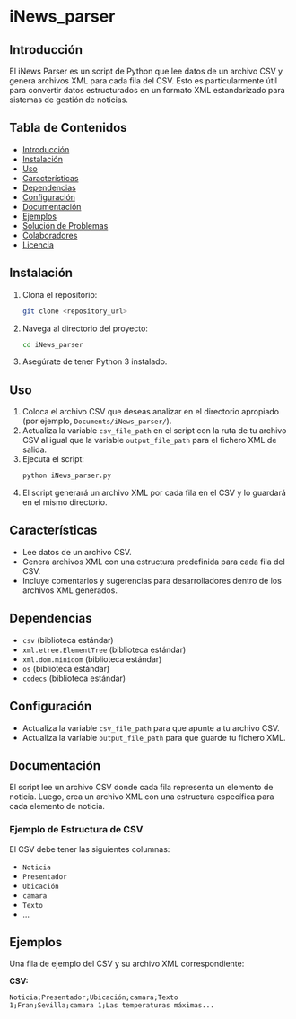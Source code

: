 # iNews_parser

## Introducción

El iNews Parser es un script de Python que lee datos de un archivo CSV y genera archivos XML para cada fila del CSV. Esto es particularmente útil para convertir datos estructurados en un formato XML estandarizado para sistemas de gestión de noticias.

## Tabla de Contenidos

- [Introducción](#introducción)
- [Instalación](#instalación)
- [Uso](#uso)
- [Características](#características)
- [Dependencias](#dependencias)
- [Configuración](#configuración)
- [Documentación](#documentación)
- [Ejemplos](#ejemplos)
- [Solución de Problemas](#solución-de-problemas)
- [Colaboradores](#colaboradores)
- [Licencia](#licencia)

## Instalación

1. Clona el repositorio:
    ```sh
    git clone <repository_url>
    ```
2. Navega al directorio del proyecto:
    ```sh
    cd iNews_parser
    ```
3. Asegúrate de tener Python 3 instalado.

## Uso

1. Coloca el archivo CSV que deseas analizar en el directorio apropiado (por ejemplo, `Documents/iNews_parser/`).
2. Actualiza la variable `csv_file_path` en el script con la ruta de tu archivo CSV al igual que la variable `output_file_path` para el fichero XML de salida.
3. Ejecuta el script:
    ```sh
    python iNews_parser.py
    ```
4. El script generará un archivo XML por cada fila en el CSV y lo guardará en el mismo directorio.

## Características

- Lee datos de un archivo CSV.
- Genera archivos XML con una estructura predefinida para cada fila del CSV.
- Incluye comentarios y sugerencias para desarrolladores dentro de los archivos XML generados.

## Dependencias

- `csv` (biblioteca estándar)
- `xml.etree.ElementTree` (biblioteca estándar)
- `xml.dom.minidom` (biblioteca estándar)
- `os` (biblioteca estándar)
- `codecs` (biblioteca estándar)

## Configuración

- Actualiza la variable `csv_file_path` para que apunte a tu archivo CSV.
- Actualiza la variable `output_file_path` para que guarde tu fichero XML.

## Documentación

El script lee un archivo CSV donde cada fila representa un elemento de noticia. Luego, crea un archivo XML con una estructura específica para cada elemento de noticia.

### Ejemplo de Estructura de CSV

El CSV debe tener las siguientes columnas:

- `Noticia`
- `Presentador`
- `Ubicación`
- `camara`
- `Texto`
- ...

## Ejemplos

Una fila de ejemplo del CSV y su archivo XML correspondiente:

**CSV:**
```csv
Noticia;Presentador;Ubicación;camara;Texto
1;Fran;Sevilla;camara 1;Las temperaturas máximas...
```